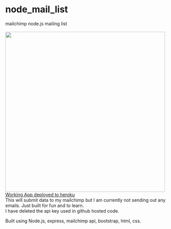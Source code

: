 # node_mail_list<br/>
mailchimp node.js mailing list<br><br/>
<img src="https://i.gyazo.com/6515ed001349cab900b455bc77a020aa.jpg" width="500"><br/>
<a href='https://mailchimp-mail-list.herokuapp.com/'>Working App deployed to heroku</a><br/>
This will submit data to my mailchimp but I am currently not sending out any emails. Just built for fun and to learn.<br/>
I have deleted the api key used in github hosted code.<br/>

Built using Node.js, express, mailchimp api, bootstrap, html, css.<br/>
